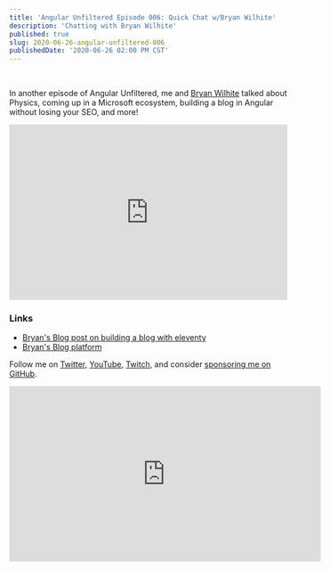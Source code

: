 ```yaml
---
title: 'Angular Unfiltered Episode 006: Quick Chat w/Bryan Wilhite'
description: 'Chatting with Bryan Wilhite'
published: true
slug: 2020-06-26-angular-unfiltered-006
publishedDate: '2020-06-26 02:00 PM CST'
---
```


<br/>

In another episode of Angular Unfiltered, me and [Bryan Wilhite](https://twitter.com/BryanWilhite) talked about Physics, coming up in a Microsoft ecosystem, building a blog in Angular without losing your SEO, and more!

<div class="center">
  <iframe width="500" height="315" src="https://www.youtube.com/embed/T2FzczZ744c" frameborder="0" allow="accelerometer; autoplay; encrypted-media; gyroscope; picture-in-picture" allowfullscreen></iframe>
</div>

### Links

- [Bryan's Blog post on building a blog with eleventy](http://songhayblog.azurewebsites.net/entry/2020-06-11-my-blogging-workflow-for-2020-is-all-about-11ty-eleventy/)
- [Bryan's Blog platform](https://github.com/BryanWilhite)

Follow me on [Twitter](https://twitter.com/brandontroberts), [YouTube](https://youtube.com/brandonrobertsdev), [Twitch](https://twitch.tv/brandontroberts), and consider [sponsoring me on GitHub](https://github.com/sponsors/brandonroberts).

<iframe width="560" height="315" src="https://www.youtube.com/embed/YZmD8gy7ycI" frameborder="0" allow="accelerometer; autoplay; encrypted-media; gyroscope; picture-in-picture" allowfullscreen></iframe>
